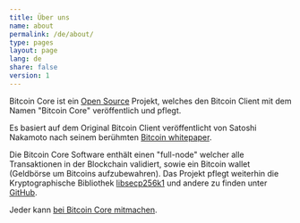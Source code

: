 ```yaml
---
title: Über uns
name: about
permalink: /de/about/
type: pages
layout: page
lang: de
share: false
version: 1
---
```


Bitcoin Core ist ein [Open Source](https://opensource.org/) Projekt, welches den Bitcoin Client mit dem Namen "Bitcoin Core" veröffentlich und pflegt.

Es basiert auf dem Original Bitcoin Client veröffentlicht von Satoshi Nakamoto nach seinem berühmten [Bitcoin whitepaper](/bitcoin.pdf).

Die Bitcoin Core Software enthält einen "full-node" welcher alle Transaktionen in der Blockchain validiert, sowie ein Bitcoin wallet (Geldbörse um Bitcoins aufzubewahren). Das Projekt pflegt weiterhin die Kryptographische Bibliothek [libsecp256k1](https://github.com/bitcoin/secp256k1) und andere zu finden unter [GitHub](https://github.com/bitcoin).

Jeder kann [bei Bitcoin Core mitmachen](/de/contribute/).
